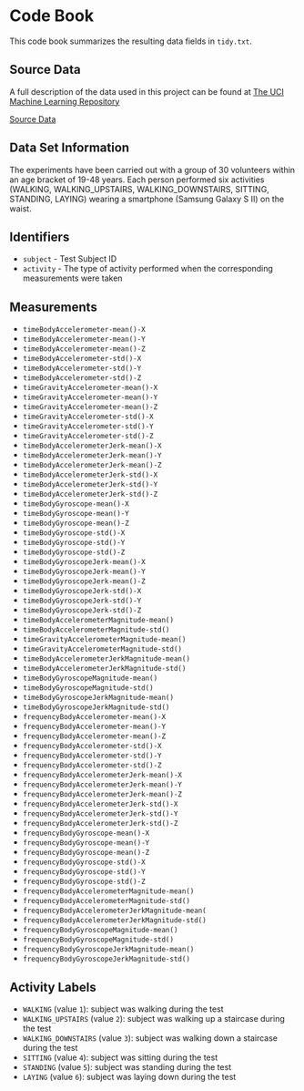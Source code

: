 # Code Book

This code book summarizes the resulting data fields in `tidy.txt`.

## Source Data
A full description of the data used in this project can be found at [The UCI Machine Learning Repository](http://archive.ics.uci.edu/ml/datasets/Human+Activity+Recognition+Using+Smartphones)

[Source Data](https://d396qusza40orc.cloudfront.net/getdata%2Fprojectfiles%2FUCI%20HAR%20Dataset.zip)

## Data Set Information
The experiments have been carried out with a group of 30 volunteers within an age bracket of 19-48 years. Each person performed six activities (WALKING, WALKING_UPSTAIRS, WALKING_DOWNSTAIRS, SITTING, STANDING, LAYING) wearing a smartphone (Samsung Galaxy S II) on the waist.

## Identifiers

* `subject` - Test Subject ID
* `activity` - The type of activity performed when the corresponding measurements were taken

## Measurements

* `timeBodyAccelerometer-mean()-X`
* `timeBodyAccelerometer-mean()-Y`
* `timeBodyAccelerometer-mean()-Z`
* `timeBodyAccelerometer-std()-X`
* `timeBodyAccelerometer-std()-Y`
* `timeBodyAccelerometer-std()-Z`
* `timeGravityAccelerometer-mean()-X`
* `timeGravityAccelerometer-mean()-Y`
* `timeGravityAccelerometer-mean()-Z`
* `timeGravityAccelerometer-std()-X`
* `timeGravityAccelerometer-std()-Y`
* `timeGravityAccelerometer-std()-Z`
* `timeBodyAccelerometerJerk-mean()-X`
* `timeBodyAccelerometerJerk-mean()-Y`
* `timeBodyAccelerometerJerk-mean()-Z`
* `timeBodyAccelerometerJerk-std()-X`
* `timeBodyAccelerometerJerk-std()-Y`
* `timeBodyAccelerometerJerk-std()-Z`
* `timeBodyGyroscope-mean()-X`
* `timeBodyGyroscope-mean()-Y`
* `timeBodyGyroscope-mean()-Z`
* `timeBodyGyroscope-std()-X`
* `timeBodyGyroscope-std()-Y`
* `timeBodyGyroscope-std()-Z`
* `timeBodyGyroscopeJerk-mean()-X`
* `timeBodyGyroscopeJerk-mean()-Y`
* `timeBodyGyroscopeJerk-mean()-Z`
* `timeBodyGyroscopeJerk-std()-X`
* `timeBodyGyroscopeJerk-std()-Y`
* `timeBodyGyroscopeJerk-std()-Z`
* `timeBodyAccelerometerMagnitude-mean()`
* `timeBodyAccelerometerMagnitude-std()`
* `timeGravityAccelerometerMagnitude-mean()`
* `timeGravityAccelerometerMagnitude-std()`
* `timeBodyAccelerometerJerkMagnitude-mean()`
* `timeBodyAccelerometerJerkMagnitude-std()`
* `timeBodyGyroscopeMagnitude-mean()`
* `timeBodyGyroscopeMagnitude-std()`
* `timeBodyGyroscopeJerkMagnitude-mean()`
* `timeBodyGyroscopeJerkMagnitude-std()`
* `frequencyBodyAccelerometer-mean()-X`
* `frequencyBodyAccelerometer-mean()-Y`
* `frequencyBodyAccelerometer-mean()-Z`
* `frequencyBodyAccelerometer-std()-X`
* `frequencyBodyAccelerometer-std()-Y`
* `frequencyBodyAccelerometer-std()-Z`
* `frequencyBodyAccelerometerJerk-mean()-X`
* `frequencyBodyAccelerometerJerk-mean()-Y`
* `frequencyBodyAccelerometerJerk-mean()-Z`
* `frequencyBodyAccelerometerJerk-std()-X`
* `frequencyBodyAccelerometerJerk-std()-Y`
* `frequencyBodyAccelerometerJerk-std()-Z`
* `frequencyBodyGyroscope-mean()-X`
* `frequencyBodyGyroscope-mean()-Y`
* `frequencyBodyGyroscope-mean()-Z`
* `frequencyBodyGyroscope-std()-X`
* `frequencyBodyGyroscope-std()-Y`
* `frequencyBodyGyroscope-std()-Z`
* `frequencyBodyAccelerometerMagnitude-mean()`
* `frequencyBodyAccelerometerMagnitude-std()`
* `frequencyBodyAccelerometerJerkMagnitude-mean(`
* `frequencyBodyAccelerometerJerkMagnitude-std()`
* `frequencyBodyGyroscopeMagnitude-mean()`
* `frequencyBodyGyroscopeMagnitude-std()`
* `frequencyBodyGyroscopeJerkMagnitude-mean()`
* `frequencyBodyGyroscopeJerkMagnitude-std()`


## Activity Labels

* `WALKING` (value `1`): subject was walking during the test
* `WALKING_UPSTAIRS` (value `2`): subject was walking up a staircase during the test
* `WALKING_DOWNSTAIRS` (value `3`): subject was walking down a staircase during the test
* `SITTING` (value `4`): subject was sitting during the test
* `STANDING` (value `5`): subject was standing during the test
* `LAYING` (value `6`): subject was laying down during the test

